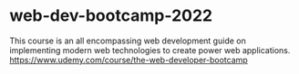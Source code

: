 # web-dev-bootcamp-2022
This course is an all encompassing web development guide on implementing modern web technologies to create power web applications.
https://www.udemy.com/course/the-web-developer-bootcamp